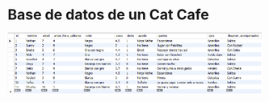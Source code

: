 # Base de datos de un Cat Cafe



<img src="https://github.com/LeoMaza/Practica_2-1/blob/main/cat_cafe_db.png" alt="Screenshot of catcafe DB"/>
